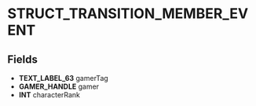 # STRUCT_TRANSITION_MEMBER_EVENT

## Fields
* **TEXT_LABEL_63** gamerTag
* **GAMER_HANDLE** gamer
* **INT** characterRank